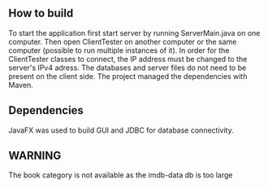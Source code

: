 ## How to build
To start the application first start server by running ServerMain.java on one computer. Then open ClientTester on another computer or the same computer (possible to run multiple instances of it). In order for the ClientTester classes to connect, the IP address must be changed to the server's IPv4 adress. The databases and server files do not need to be present on the client side. The project managed the dependencies with Maven. 

## Dependencies
JavaFX was used to build GUI and JDBC for database connectivity.

## WARNING
The book category is not available as the imdb-data db is too large
